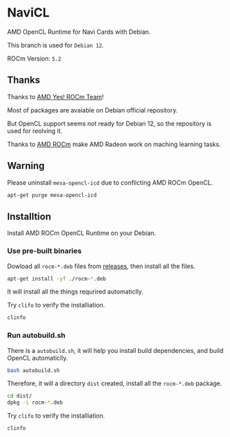 # NaviCL

AMD OpenCL Runtime for Navi Cards with Debian.

This branch is used for `Debian 12`.

ROCm Version: `5.2`

## Thanks

Thanks to [AMD Yes! ROCm Team](https://salsa.debian.org/rocm-team)!

Most of packages are avaiable on Debian official repository.

But OpenCL support seems not ready for Debian 12, so the repository is used for reolving it.

Thanks to [AMD ROCm](https://github.com/ROCm) make AMD Radeon work on maching learning tasks.

## Warning

Please uninstall `mesa-opencl-icd` due to conflicting AMD ROCm OpenCL.

```sh
apt-get purge mesa-opencl-icd
```

## Installtion

Install AMD ROCm OpenCL Runtime on your Debian.

### Use pre-built binaries

Dowload all `rocm-*.deb` files from [releases](https://github.com/supersonictw/navicl/releases),
then install all the files.

```sh
apt-get install -yf ./rocm-*.deb
```

It will install all the things requrired automaticlly.

Try `clifo` to verify the installiation.

```sh
clinfo
```

### Run autobuild.sh

There is a `autobuild.sh`, it will help you install build dependencies, and build OpenCL automaticlly.

```sh
bash autobuild.sh
```

Therefore, it will a directory `dist` created, install all the `rocm-*.deb` package.

```sh
cd dist/
dpkg -i rocm-*.deb
```

Try `clifo` to verify the installiation.

```sh
clinfo
```
